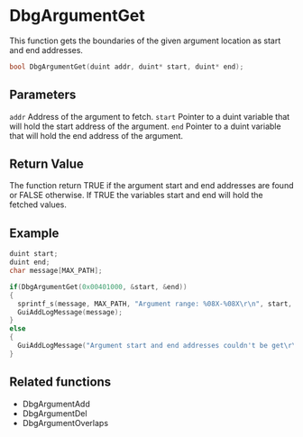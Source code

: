 # DbgArgumentGet

This function gets the boundaries of the given argument location as start and end addresses.

```c++
bool DbgArgumentGet(duint addr, duint* start, duint* end);
```

## Parameters

`addr` Address of the argument to fetch.
`start` Pointer to a duint variable that will hold the start address of the argument.
`end` Pointer to a duint variable that will hold the end address of the argument.

## Return Value

The function return TRUE if the argument start and end addresses are found or FALSE otherwise. If TRUE the variables start and end will hold the fetched values.

## Example

```c++
duint start;
duint end;
char message[MAX_PATH];

if(DbgArgumentGet(0x00401000, &start, &end))
{
  sprintf_s(message, MAX_PATH, "Argument range: %08X-%08X\r\n", start, end);
  GuiAddLogMessage(message);
}
else
{
  GuiAddLogMessage("Argument start and end addresses couldn't be get\r\n");
}
```

## Related functions

- DbgArgumentAdd
- DbgArgumentDel
- DbgArgumentOverlaps
